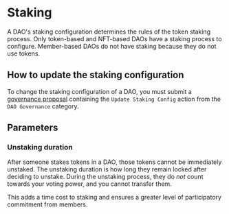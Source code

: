 # Staking

A DAO's staking configuration determines the rules of the token staking process. Only token-based and NFT-based DAOs have a staking process to configure. Member-based DAOs do not have staking because they do not use tokens.

## How to update the staking configuration

To change the staking configuration of a DAO, you must submit a [governance proposal](../proposals/what) containing the `Update Staking Config` action from the `DAO Governance` category.

## Parameters

### Unstaking duration

After someone stakes tokens in a DAO, those tokens cannot be immediately unstaked. The unstaking duration is how long they remain locked after deciding to unstake. During the unstaking process, they do _not_ count towards your voting power, and you cannot transfer them.

This adds a time cost to staking and ensures a greater level of participatory commitment from members.
